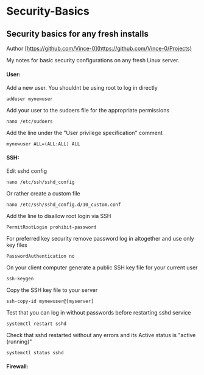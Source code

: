 # Security-Basics
## Security basics for any fresh installs

Author [https://github.com/Vince-0](https://github.com/Vince-0/Projects)

My notes for basic security configurations on any fresh Linux server.

#### User:
Add a new user. You shouldnt be using root to log in directly

`adduser mynewuser`

Add your user to the sudoers file for the appropriate permissions

`nano /etc/sudoers`

Add the line under the "User privilege specification" comment 

`mynewuser ALL=(ALL:ALL) ALL`

#### SSH:
Edit sshd config

`nano /etc/ssh/sshd_config`

Or rather create a custom file

`nano /etc/ssh/sshd_config.d/10_custom.conf`

Add the line to disallow root login via SSH

`PermitRootLogin prohibit-password`

For preferred key security remove password log in altogether and use only key files

`PasswordAuthentication no`

On your client computer generate a public SSH key file for your current user

`ssh-keygen`

Copy the SSH key file to your server

`ssh-copy-id mynewuser@[myserver]`

Test that you can log in without passwords before restarting sshd service

`systemctl restart sshd`

Check that sshd restarted without any errors and its Active status is "active (running)"

`systemctl status sshd`

#### Firewall:


